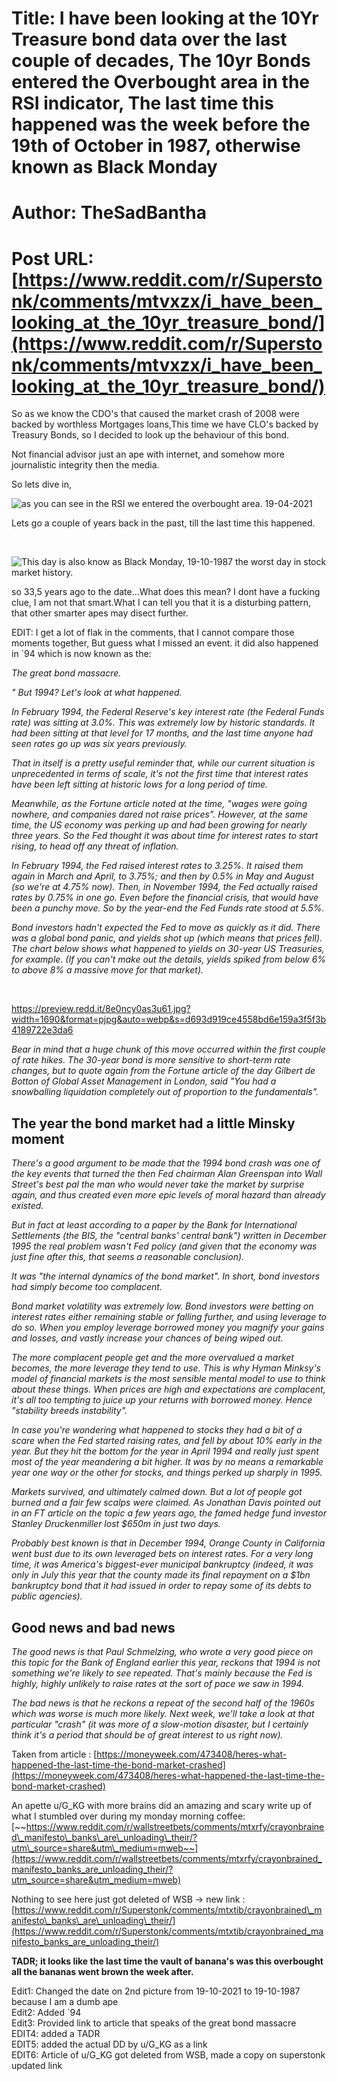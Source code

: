 # Title: I have been looking at the 10Yr Treasure bond data over the last couple of decades, The 10yr Bonds entered the Overbought area in the RSI indicator, The last time this happened was the week before the 19th of October in 1987, otherwise known as Black Monday
# Author: TheSadBantha
# Post URL: [https://www.reddit.com/r/Superstonk/comments/mtvxzx/i_have_been_looking_at_the_10yr_treasure_bond/](https://www.reddit.com/r/Superstonk/comments/mtvxzx/i_have_been_looking_at_the_10yr_treasure_bond/)


So as we know the CDO's that caused the market crash of 2008 were backed by worthless Mortgages loans,This time we have CLO's backed by Treasury Bonds, so I decided to look up the behaviour of this bond.

Not financial advisor just an ape with internet, and somehow more journalistic integrity then the media.

So lets dive in,

![as you can see in the RSI we entered the overbought area. 19-04-2021](https://preview.redd.it/5wp5d8s973u61.png?width=1709&format=png&auto=webp&s=c254cb70bc2e070d2a6f1fda0ba490c72dad17f8)

Lets go a couple of years back in the past, till the last time this happened.

&#x200B;

![This day is also know as Black Monday, 19-10-1987 the worst day in stock market history.](https://preview.redd.it/2clmyhsj73u61.png?width=1706&format=png&auto=webp&s=55c50a2b6719a87416f8d8d9d008a183057f998d)

so 33,5 years ago to the date...What does this mean? I dont have a fucking clue, I am not that smart.What I can tell you that it is a disturbing pattern, that other smarter apes may disect further.

EDIT: I get a lot of flak in the comments, that I cannot compare those moments together, But guess what I missed an event. it did also happened in \`94 which is now known as the:

*The great bond massacre.*

*" But 1994? Let's look at what happened.*

*In February 1994, the Federal Reserve's key interest rate (the Federal Funds rate) was sitting at 3.0%. This was extremely low by historic standards. It had been sitting at that level for 17 months, and the last time anyone had seen rates go up was six years previously.*

*That in itself is a pretty useful reminder that, while our current situation is unprecedented in terms of scale, it's not the first time that interest rates have been left sitting at historic lows for a long period of time.*

*Meanwhile, as the Fortune article noted at the time, "wages were going nowhere, and companies dared not raise prices". However, at the same time, the US economy was perking up and had been growing for nearly three years. So the Fed thought it was about time for interest rates to start rising, to head off any threat of inflation.*

*In February 1994, the Fed raised interest rates to 3.25%. It raised them again in March and April, to 3.75%; and then by 0.5% in May and August (so we're at 4.75% now). Then, in November 1994, the Fed actually raised rates by 0.75% in one go. Even before the financial crisis, that would have been a punchy move. So by the year-end the Fed Funds rate stood at 5.5%.*

*Bond investors hadn't expected the Fed to move as quickly as it did. There was a global bond panic, and yields shot up (which means that prices fell). The chart below shows what happened to yields on 30-year US Treasuries, for example. (If you can't make out the details, yields spiked from below 6% to above 8% a massive move for that market).*

&#x200B;

https://preview.redd.it/8e0ncy0as3u61.jpg?width=1690&format=pjpg&auto=webp&s=d693d919ce4558bd6e159a3f5f3b4189722e3da6

*Bear in mind that a huge chunk of this move occurred within the first couple of rate hikes. The 30-year bond is more sensitive to short-term rate changes, but to quote again from the Fortune article of the day Gilbert de Botton of Global Asset Management in London, said "You had a snowballing liquidation completely out of proportion to the fundamentals".*

## The year the bond market had a little Minsky moment

*There's a good argument to be made that the 1994 bond crash was one of the key events that turned the then Fed chairman Alan Greenspan into Wall Street's best pal the man who would never take the market by surprise again, and thus created even more epic levels of moral hazard than already existed.*

*But in fact at least according to a paper by the Bank for International Settlements (the BIS, the "central banks' central bank") written in December 1995 the real problem wasn't Fed policy (and given that the economy was just fine after this, that seems a reasonable conclusion).*

*It was "the internal dynamics of the bond market". In short, bond investors had simply become too complacent.*

*Bond market volatility was extremely low. Bond investors were betting on interest rates either remaining stable or falling further, and using leverage to do so. When you employ leverage borrowed money you magnify your gains and losses, and vastly increase your chances of being wiped out.*

*The more complacent people get and the more overvalued a market becomes, the more leverage they tend to use. This is why Hyman Minksy's model of financial markets is the most sensible mental model to use to think about these things. When prices are high and expectations are complacent, it's all too tempting to juice up your returns with borrowed money. Hence "stability breeds instability".*

*In case you're wondering what happened to stocks they had a bit of a scare when the Fed started raising rates, and fell by about 10% early in the year. But they hit the bottom for the year in April 1994 and really just spent most of the year meandering a bit higher. It was by no means a remarkable year one way or the other for stocks, and things perked up sharply in 1995.*

*Markets survived, and ultimately calmed down. But a lot of people got burned and a fair few scalps were claimed. As Jonathan Davis pointed out in an FT article on the topic a few years ago, the famed hedge fund investor Stanley Druckenmiller lost $650m in just two days.*

*Probably best known is that in December 1994, Orange County in California went bust due to its own leveraged bets on interest rates. For a very long time, it was America's biggest-ever municipal bankruptcy (indeed, it was only in July this year that the county made its final repayment on a $1bn bankruptcy bond that it had issued in order to repay some of its debts to public agencies).*

## Good news and bad news

*The good news is that Paul Schmelzing, who wrote a very good piece on this topic for the Bank of England earlier this year, reckons that 1994 is not something we're likely to see repeated. That's mainly because the Fed is highly, highly unlikely to raise rates at the sort of pace we saw in 1994.*

*The bad news is that he reckons a repeat of the second half of the 1960s which was worse is much more likely. Next week, we'll take a look at that particular "crash" (it was more of a slow-motion disaster, but I certainly think it's a period that should be of great interest to us right now).*

Taken from article : [https://moneyweek.com/473408/heres-what-happened-the-last-time-the-bond-market-crashed](https://moneyweek.com/473408/heres-what-happened-the-last-time-the-bond-market-crashed)

An apette u/G_KG with more brains did an amazing and scary write up of what I stumbled over during my monday morning coffee: [~~https://www.reddit.com/r/wallstreetbets/comments/mtxrfy/crayonbrained\_manifesto\_banks\_are\_unloading\_their/?utm\_source=share&utm\_medium=mweb~~](https://www.reddit.com/r/wallstreetbets/comments/mtxrfy/crayonbrained_manifesto_banks_are_unloading_their/?utm_source=share&utm_medium=mweb)

Nothing to see here just got deleted of WSB -> new link : [https://www.reddit.com/r/Superstonk/comments/mtxtib/crayonbrained\_manifesto\_banks\_are\_unloading\_their/](https://www.reddit.com/r/Superstonk/comments/mtxtib/crayonbrained_manifesto_banks_are_unloading_their/)

**TADR; it looks like the last time the vault of banana's was this overbought all the bananas went brown the week after.**

Edit1: Changed the date on 2nd picture from 19-10-2021 to 19-10-1987 because I am a dumb ape  
Edit2: Added \`94  
Edit3: Provided link to article that speaks of the great bond massacre  
EDIT4: added a TADR  
EDIT5: added the actual DD by u/G_KG as a link  
EDIT6: Article of u/G_KG got deleted from WSB, made a copy on superstonk updated link

&#x200B;